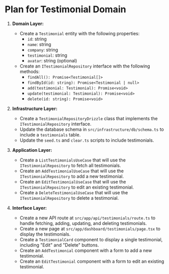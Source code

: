 # Plan for Testimonial Domain

1. **Domain Layer:**
    * Create a `Testimonial` entity with the following properties:
        * `id`: string
        * `name`: string
        * `company`: string
        * `testimonial`: string
        * `avatar`: string (optional)
    * Create an `ITestimonialRepository` interface with the following methods:
        * `findAll(): Promise<Testimonial[]>`
        * `findById(id: string): Promise<Testimonial | null>`
        * `add(testimonial: Testimonial): Promise<void>`
        * `update(testimonial: Testimonial): Promise<void>`
        * `delete(id: string): Promise<void>`

2. **Infrastructure Layer:**
    * Create a `TestimonialRepositoryDrizzle` class that implements the `ITestimonialRepository` interface.
    * Update the database schema in `src/infrastructure/db/schema.ts` to include a `testimonials` table.
    * Update the `seed.ts` and `clear.ts` scripts to include testimonials.

3. **Application Layer:**
    * Create a `ListTestimonialsUseCase` that will use the `ITestimonialRepository` to fetch all testimonials.
    * Create an `AddTestimonialUseCase` that will use the `ITestimonialRepository` to add a new testimonial.
    * Create an `EditTestimonialUseCase` that will use the `ITestimonialRepository` to edit an existing testimonial.
    * Create a `DeleteTestimonialUseCase` that will use the `ITestimonialRepository` to delete a testimonial.

4. **Interface Layer:**
    * Create a new API route at `src/app/api/testimonials/route.ts` to handle fetching, adding, updating, and deleting testimonials.
    * Create a new page at `src/app/dashboard/testimonials/page.tsx` to display the testimonials.
    * Create a `TestimonialCard` component to display a single testimonial, including "Edit" and "Delete" buttons.
    * Create an `AddTestimonial` component with a form to add a new testimonial.
    * Create an `EditTestimonial` component with a form to edit an existing testimonial.
